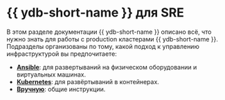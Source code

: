 # {{ ydb-short-name }} для SRE

В этом разделе документации {{ ydb-short-name }} описано всё, что нужно знать для работы с production кластерами {{ ydb-short-name }}. Подразделы организованы по тому, какой подход к управлению инфраструктурой вы предпочитаете:

* **[Ansible](ansible/index.md)**: для развертываний на физическом оборудовании и виртуальных машинах.
* **[Kubernetes](kubernetes/index.md)**: для развёртываний в контейнерах.
* **[Вручную](../cluster/index.md)**: общие инструкции.